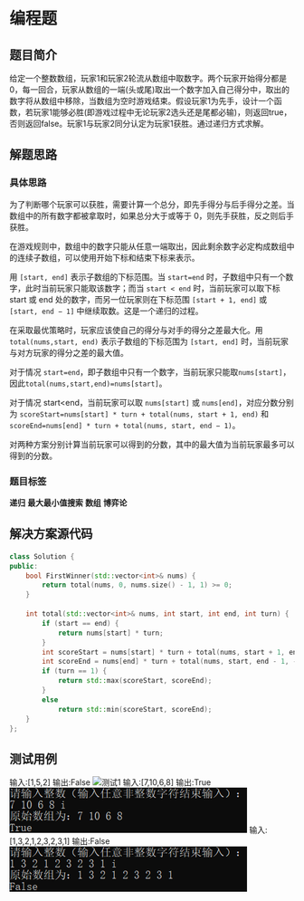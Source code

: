 # 编程题

## 题目简介

给定一个整数数组，玩家1和玩家2轮流从数组中取数字。两个玩家开始得分都是0，每一回合，玩家从数组的一端(头或尾)取出一个数字加入自己得分中，取出的数字将从数组中移除，当数组为空时游戏结束。假设玩家1为先手，设计一个函数，若玩家1能够必胜(即游戏过程中无论玩家2选头还是尾都必输)，则返回true，否则返回false。玩家1与玩家2同分认定为玩家1获胜。通过递归方式求解。

## 解题思路

### 具体思路

为了判断哪个玩家可以获胜，需要计算一个总分，即先手得分与后手得分之差。当数组中的所有数字都被拿取时，如果总分大于或等于 0，则先手获胜，反之则后手获胜。

在游戏规则中，数组中的数字只能从任意一端取出，因此剩余数字必定构成数组中的连续子数组，可以使用开始下标和结束下标来表示。

用 `[start, end]` 表示子数组的下标范围。当 `start=end` 时，子数组中只有一个数字，此时当前玩家只能取该数字；而当 `start < end` 时，当前玩家可以取下标 start 或 end 处的数字，而另一位玩家则在下标范围 `[start + 1, end]` 或 `[start, end − 1]` 中继续取数。这是一个递归的过程。

在采取最优策略时，玩家应该使自己的得分与对手的得分之差最大化。用 `total(nums,start, end)` 表示子数组的下标范围为 `[start, end]` 时，当前玩家与对方玩家的得分之差的最大值。

对于情况 `start=end`，即子数组中只有一个数字，当前玩家只能取`nums[start]`，因此`total(nums,start,end)=nums[start]`。

对于情况 start<end，当前玩家可以取 `nums[start]` 或 `nums[end]`，对应分数分别为 `scoreStart=nums[start] * turn + total(nums, start + 1, end)` 和 `scoreEnd=nums[end] * turn + total(nums, start, end − 1)`。

对两种方案分别计算当前玩家可以得到的分数，其中的最大值为当前玩家最多可以得到的分数。

### 题目标签

**递归** **最大最小值搜索** **数组** **博弈论**

## 解决方案源代码

~~~cpp
class Solution {
public:
	bool FirstWinner(std::vector<int>& nums) {
		return total(nums, 0, nums.size() - 1, 1) >= 0;
	}

	int total(std::vector<int>& nums, int start, int end, int turn) {
		if (start == end) {
			return nums[start] * turn;
		}
		int scoreStart = nums[start] * turn + total(nums, start + 1, end, -turn);
		int scoreEnd = nums[end] * turn + total(nums, start, end - 1, -turn);
		if (turn == 1) {
			return std::max(scoreStart, scoreEnd);
		}
		else
			return std::min(scoreStart, scoreEnd);
	}
};
~~~

## 测试用例
输入:[1,5,2]
输出:False
![测试1](test1.png)
输入:[7,10,6,8]
输出:True
![测试2](test2.png)
输入:[1,3,2,1,2,3,2,3,1]
输出:False
![测试3](test3.png)